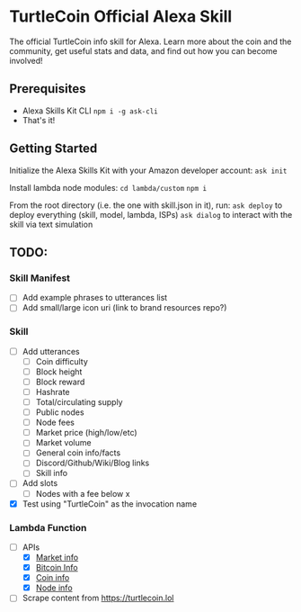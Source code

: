 # TurtleCoin Official Alexa Skill

The official TurtleCoin info skill for Alexa. Learn more about the coin and the community, get useful stats and data, and find out how you can become involved!

## Prerequisites

- Alexa Skills Kit CLI
	``` npm i -g ask-cli ```
- That's it!

## Getting Started

Initialize the Alexa Skills Kit with your Amazon developer account:
``` ask init ```

Install lambda node modules:
``` cd lambda/custom ```
``` npm i ```

From the root directory (i.e. the one with skill.json in it), run:
``` ask deploy ``` to deploy everything (skill, model, lambda, ISPs)
``` ask dialog ``` to interact with the skill via text simulation

## TODO:
### Skill Manifest
- [ ] Add example phrases to utterances list
- [ ] Add small/large icon uri (link to brand resources repo?)

### Skill
- [ ] Add utterances
	- [ ] Coin difficulty
	- [ ] Block height
	- [ ] Block reward
	- [ ] Hashrate
	- [ ] Total/circulating supply
	- [ ] Public nodes
	- [ ] Node fees
	- [ ] Market price (high/low/etc)
	- [ ] Market volume
	- [ ] General coin info/facts
	- [ ] Discord/Github/Wiki/Blog links
	- [ ] Skill info
- [ ]  Add slots
	- [ ] Nodes with a fee below x
- [x] Test using "TurtleCoin" as the invocation name

### Lambda Function
- [ ] APIs
	- [x]  [Market info](https://tradeogre.com/api/v1/ticker/BTC-TRTL)
	- [x]  [Bitcoin Info](https://www.bitstamp.net/api/ticker)
	- [x]  [Coin info](http://public.turtlenode.io:11898/info)
	- [x]  [Node info](https://trtl.nodes.pub/api/getNodes)
- [ ] Scrape content from https://turtlecoin.lol